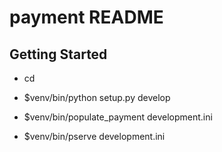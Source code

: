 payment README
==================

Getting Started
---------------

- cd <directory containing this file>

- $venv/bin/python setup.py develop

- $venv/bin/populate_payment development.ini

- $venv/bin/pserve development.ini

